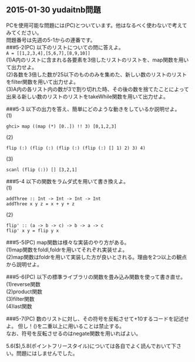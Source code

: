 ## 2015-01-30 yudaitnb問題  
PCを使用可能な問題には(PC)とついています。他はなるべく使わないで考えてみてください。  
問題番号は先週の5-1からの連番です。  
###5-2(PC)
以下のリストについての問に答えよ。  
``A = [[1,2,3,4],[5,6,7],[8,9,10]]``  
(1)A内のリストに含まれる各要素を3倍したリストのリストを、map関数を用いて出力せよ。  
(2)各数を3倍した数が25以下のもののみを集めた、新しい数のリストのリストをfilter関数を用いて出力せよ。  
(3)A内の各リスト内の数が3で割り切れた時、その後の数を捨てたことによって出来る新しい数のリストのリストをtakeWhile関数を用いて出力せよ。  
  
###5-3
以下の出力を答え、簡単にどのような動きをしているか説明せよ。  
(1)
```
ghci> map ((map (*) [0..]) !! 3) [0,1,2,3]  
```
(2)  
```
flip (:) (flip (:) (flip (:) (flip (:) [] 1) 2) 3) 4)
```
(3)  
````
scanl (flip (:)) [] [3,2,1]
````
  
###5-4
以下の関数をラムダ式を用いて書き換えよ。  
(1)
````
addThree :: Int -> Int -> Int -> Int
addThree x y z = x + y + z
````
(2)  
````
flip' :: (a -> b -> c) -> b -> a -> c
flip' x y = flip y x
````

###5-5(PC)
map関数は様々な実装のやり方がある。  
(1)map関数をfoldl,foldrを用いてそれぞれ実装せよ。  
(2)map関数はfoldrを用いて実装した方が良いとされる。理由を2つ以上の観点から説明せよ。  
  
###5-6(PC)
以下の標準ライブラリの関数を畳み込み関数を使って書き直せ。  
(1)reverse関数  
(2)product関数  
(3)filter関数  
(4)last関数  
  
###5-7(PC)
数のリストに対し、その符号を反転させて+10するコードを記述せよ。 
但し！()を二重以上に用いることは禁止する。  
なお、符号を反転させるのはnegate関数を用いればよい。 
  
5.6($),5.8(ポイントフリースタイル)については各自でよく読んでおいて下さい。問題にはしませんでした。
